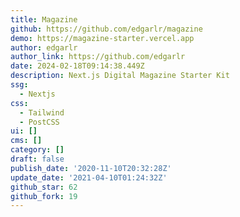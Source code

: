 ```yaml
---
title: Magazine
github: https://github.com/edgarlr/magazine
demo: https://magazine-starter.vercel.app
author: edgarlr
author_link: https://github.com/edgarlr
date: 2024-02-18T09:14:38.449Z
description: Next.js Digital Magazine Starter Kit
ssg:
  - Nextjs
css:
  - Tailwind
  - PostCSS
ui: []
cms: []
category: []
draft: false
publish_date: '2020-11-10T20:32:28Z'
update_date: '2021-04-10T01:24:32Z'
github_star: 62
github_fork: 19
---
```

